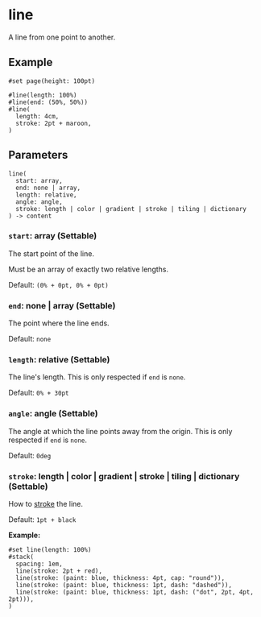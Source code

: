 # line

A line from one point to another.

## Example

```typst
#set page(height: 100pt)

#line(length: 100%)
#line(end: (50%, 50%))
#line(
  length: 4cm,
  stroke: 2pt + maroon,
)
```

## Parameters

```
line(
  start: array,
  end: none | array,
  length: relative,
  angle: angle,
  stroke: length | color | gradient | stroke | tiling | dictionary
) -> content
```

### `start`: array (Settable)

The start point of the line.

Must be an array of exactly two relative lengths.

Default: `(0% + 0pt, 0% + 0pt)`

### `end`: none | array (Settable)

The point where the line ends.

Default: `none`

### `length`: relative (Settable)

The line's length. This is only respected if `end` is `none`.

Default: `0% + 30pt`

### `angle`: angle (Settable)

The angle at which the line points away from the origin. This is only respected if `end` is `none`.

Default: `0deg`

### `stroke`: length | color | gradient | stroke | tiling | dictionary (Settable)

How to [stroke](/docs/reference/visualize/stroke/) the line.

Default: `1pt + black`

**Example:**
```typst
#set line(length: 100%)
#stack(
  spacing: 1em,
  line(stroke: 2pt + red),
  line(stroke: (paint: blue, thickness: 4pt, cap: "round")),
  line(stroke: (paint: blue, thickness: 1pt, dash: "dashed")),
  line(stroke: (paint: blue, thickness: 1pt, dash: ("dot", 2pt, 4pt, 2pt))),
)
```
